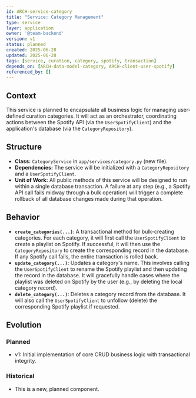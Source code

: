 ```yaml
---
id: ARCH-service-category
title: "Service: Category Management"
type: service
layer: application
owner: '@team-backend'
version: v1
status: planned
created: 2025-06-28
updated: 2025-06-28
tags: [service, curation, category, spotify, transaction]
depends_on: [ARCH-data-model-category, ARCH-client-user-spotify]
referenced_by: []
---
```

## Context
This service is planned to encapsulate all business logic for managing user-defined curation categories. It will act as an orchestrator, coordinating actions between the Spotify API (via the `UserSpotifyClient`) and the application's database (via the `CategoryRepository`).

## Structure
- **Class:** `CategoryService` in `app/services/category.py` (new file).
- **Dependencies:** The service will be initialized with a `CategoryRepository` and a `UserSpotifyClient`.
- **Unit of Work:** All public methods of this service will be designed to run within a single database transaction. A failure at any step (e.g., a Spotify API call fails midway through a bulk operation) will trigger a complete rollback of all database changes made during that operation.

## Behavior
- **`create_categories(...)`**: A transactional method for bulk-creating categories. For each category, it will first call the `UserSpotifyClient` to create a playlist on Spotify. If successful, it will then use the `CategoryRepository` to create the corresponding record in the database. If any Spotify call fails, the entire transaction is rolled back.
- **`update_category(...)`**: Updates a category's name. This involves calling the `UserSpotifyClient` to rename the Spotify playlist and then updating the record in the database. It will gracefully handle cases where the playlist was deleted on Spotify by the user (e.g., by deleting the local category record).
- **`delete_category(...)`**: Deletes a category record from the database. It will also call the `UserSpotifyClient` to unfollow (delete) the corresponding Spotify playlist if requested.

## Evolution
### Planned
- v1: Initial implementation of core CRUD business logic with transactional integrity.

### Historical
- This is a new, planned component.
